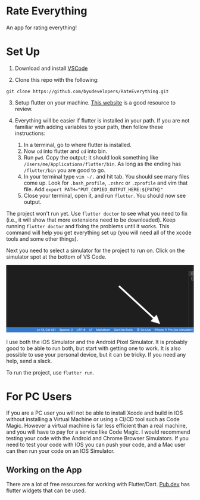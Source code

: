 # Rate Everything

An app for rating everything!

# Set Up

1. Download and install [VSCode](https://code.visualstudio.com/download)

2. Clone this repo with the following:
```
git clone https://github.com/byudevelopers/RateEverything.git
```

3. Setup flutter on your machine. [This website](https://www.projekt202.com/blog/2020/vscode-for-flutter) is a good resource to review.

4. Everything will be easier if flutter is installed in your path. If you are not familiar with adding variables to your path, then follow these instructions:
    1. In a terminal, go to where flutter is installed.
    2. Now `cd` into flutter and `cd` into bin.
    3. Run `pwd`. Copy the output; it should look something like `/Users/me/Applications/flutter/bin`. As long as the ending has `/flutter/bin` you are good to go.
    4. In your terminal type `vim ~/.` and hit tab. You should see many files come up. Look for `.bash_profile`, `.zshrc` or `.zprofile` and vim that file. Add `export PATH="PUT_COPIED_OUTPUT_HERE:${PATH}"`
    5. Close your terminal, open it, and run `flutter`. You should now see output.

The project won't run yet. Use `flutter doctor` to see what you need to fix (i.e., it will show that more extensions need to be downloaded). Keep running `flutter doctor` and fixing the problems until it works. This command will help you get everything set up (you will need all of the xcode tools and some other things).

Next you need to select a simulator for the project to run on. Click on the simulator spot at the bottom of VS Code.

![VS Code Screenshot](/icons/simulator_instructions.png)

I use both the iOS Simulator and the Android Pixel Simulator. It is probably good to be able to run both, but start with getting one to work. It is also possible to use your personal device, but it can be tricky. If you need any help, send a slack.

To run the project, use `flutter run`.

# For PC Users

If you are a PC user you will not be able to install Xcode and build in IOS without installing a Virtual Machine or using a CI/CD tool such as Code Magic. However a virtual machine is far less efficient than a real machine, and you will have to pay for a service like Code Magic. I would recommend testing your code with the Android and Chrome Browser Simulators. If you need to test your code with IOS you can push your code, and a Mac user can then run your code on an IOS Simulator.


## Working on the App

There are a lot of free resources for working with Flutter/Dart. [Pub.dev](https://pub.dev) has flutter widgets that can be used.

